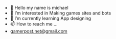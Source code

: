 - 👋 Hello my name is michael 
- 👀 I’m interested in Making games sites and bots
- 🌱 I’m currently learning App designing
- 📫 How to reach me ...
- gamerpost.net@gmail.com


